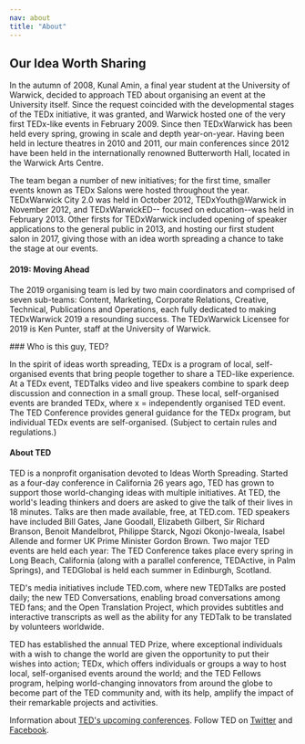 ```yaml
---
nav: about
title: "About"
---
```


## Our Idea Worth Sharing

In the autumn of 2008, Kunal Amin, a final year student at the University of
Warwick, decided to approach TED about organising an event at the University
itself. Since the request coincided with the developmental stages of the TEDx
initiative, it was granted, and Warwick hosted one of the very first TEDx-like
events in February 2009. Since then TEDxWarwick has been held every spring,
growing in scale and depth year-on-year. Having been held in lecture theatres
in 2010 and 2011, our main conferences since 2012 have been held in the
internationally renowned Butterworth Hall, located in the Warwick Arts Centre.

The team began a number of new initiatives; for the first time, smaller events
known as TEDx Salons were hosted throughout the year. TEDxWarwick City 2.0 was
held in October 2012, TEDxYouth@Warwick in November 2012, and TEDxWarwickED--
focused on education--was held in February 2013. Other firsts for TEDxWarwick
included opening of speaker applications to the general public in 2013, and
hosting our first student salon in 2017, giving those with an idea worth
spreading a chance to take the stage at our events.

#### 2019: Moving Ahead

The 2019 organising team is led by two main coordinators and comprised of seven
sub-teams: Content, Marketing, Corporate Relations, Creative, Technical,
Publications and Operations, each fully dedicated to making TEDxWarwick 2019 a
resounding success. The TEDxWarwick Licensee for 2019 is Ken Punter, staff at
the University of Warwick.

<section id="about-ted">
### Who is this guy, TED?

In the spirit of ideas worth spreading, TEDx is a program of local,
self-organised events that bring people together to share a TED-like
experience. At a TEDx event, TEDTalks video and live speakers combine to spark
deep discussion and connection in a small group. These local, self-organised
events are branded TEDx, where x = independently organised TED event. The TED
Conference provides general guidance for the TEDx program, but individual TEDx
events are self-organised. (Subject to certain rules and regulations.)

#### About TED
TED is a nonprofit organisation devoted to Ideas Worth Spreading. Started as a
four-day conference in California 26 years ago, TED has grown to support those
world-changing ideas with multiple initiatives. At TED, the world's leading
thinkers and doers are asked to give the talk of their lives in 18 minutes.
Talks are then made available, free, at TED.com. TED speakers have included
Bill Gates, Jane Goodall, Elizabeth Gilbert, Sir Richard Branson, Benoit
Mandelbrot, Philippe Starck, Ngozi Okonjo-Iweala, Isabel Allende and former UK
Prime Minister Gordon Brown. Two major TED events are held each year: The TED
Conference takes place every spring in Long Beach, California (along with a
parallel conference, TEDActive, in Palm Springs), and TEDGlobal is held each
summer in Edinburgh, Scotland.

TED's media initiatives include TED.com, where new TEDTalks are posted daily;
the new TED Conversations, enabling broad conversations among TED fans; and the
Open Translation Project, which provides subtitles and interactive transcripts
as well as the ability for any TEDTalk to be translated by volunteers
worldwide.

TED has established the annual TED Prize, where exceptional individuals with a
wish to change the world are given the opportunity to put their wishes into
action; TEDx, which offers individuals or groups a way to host local,
self-organised events around the world; and the TED Fellows program, helping
world-changing innovators from around the globe to become part of the TED
community and, with its help, amplify the impact of their remarkable projects
and activities.

Information about
[TED's upcoming conferences](https://www.ted.com/attend/conferences). Follow
TED on [Twitter](https://twitter.com/TEDTalks) and
[Facebook](https://www.facebook.com/TED).
</section>
